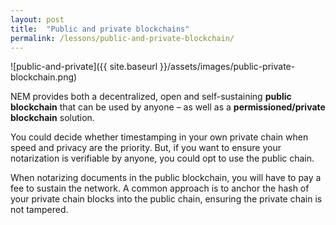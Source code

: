 ```yaml
---
layout: post
title:  "Public and private blockchains"
permalink: /lessons/public-and-private-blockchain/
---
```


![public-and-private]({{ site.baseurl }}/assets/images/public-private-blockchain.png)

NEM provides both a decentralized, open and self-sustaining **public blockchain** that can be used by anyone – as well as a **permissioned/private blockchain** solution.

You could decide whether timestamping in your own private chain when speed and privacy are the priority. But, if you want to ensure your notarization is verifiable by anyone, you could opt to use the public chain.

When notarizing documents in the public blockchain, you will have to pay a fee to sustain the network. A common approach is to anchor the hash of your private chain blocks into the public chain, ensuring the private chain is not tampered.
